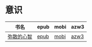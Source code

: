 # 意识

| 书名 | epub | mobi | azw3 |
| --- | --- | --- | --- |
| [弥散的心智](http://ct.dalanmei.com/f/31084289-571912524-594ce2) | [epub](http://ct.dalanmei.com/f/31084289-571912524-594ce2) | [mobi](http://ct.dalanmei.com/f/31084289-571556096-e6f416) | [azw3](http://ct.dalanmei.com/f/31084289-572203320-7663e2) |
